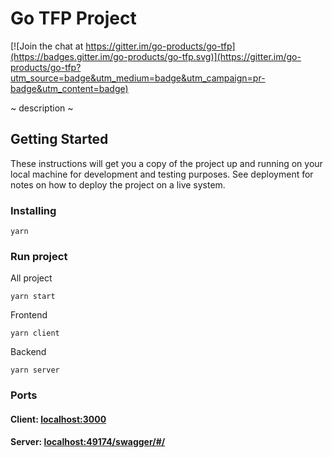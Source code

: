 # Go TFP Project

[![Join the chat at https://gitter.im/go-products/go-tfp](https://badges.gitter.im/go-products/go-tfp.svg)](https://gitter.im/go-products/go-tfp?utm_source=badge&utm_medium=badge&utm_campaign=pr-badge&utm_content=badge)

~ description ~

## Getting Started

These instructions will get you a copy of the project up and running on your local machine for development and testing purposes. See deployment for notes on how to deploy the project on a live system.

### Installing

```
yarn
```

### Run project

All project

```
yarn start
```

Frontend

```
yarn client
```

Backend

```
yarn server
```

### Ports

#### Client: [localhost:3000](https://localhost:3000/)

#### Server: [localhost:49174/swagger/#/](http://localhost:49174/swagger/#/)
